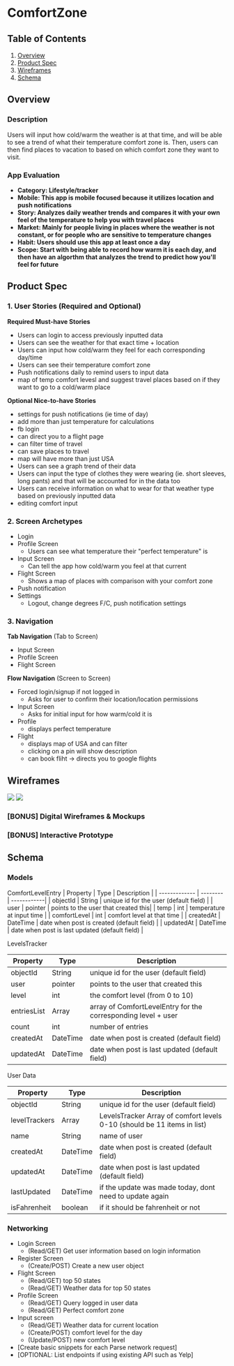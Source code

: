 # ComfortZone

## Table of Contents
1. [Overview](#Overview)
1. [Product Spec](#Product-Spec)
1. [Wireframes](#Wireframes)
2. [Schema](#Schema)

## Overview
### Description
Users will input how cold/warm the weather is at that time, and will be able to see a trend of what their temperature comfort zone is. Then, users can then find places to vacation to based on which comfort zone they want to visit. 
### App Evaluation
- **Category: Lifestyle/tracker**
- **Mobile: This app is mobile focused because it utilizes location and push notifications**
- **Story: Analyzes daily weather trends and compares it with your own feel of the temperature to help you with travel places**
- **Market: Mainly for people living in places where the weather is not constant, or for people who are sensitive to temperature changes**
- **Habit: Users should use this app at least once a day**
- **Scope: Start with being able to record how warm it is each day, and then have an algorthm that analyzes the trend to predict how you'll feel for future**

## Product Spec

### 1. User Stories (Required and Optional)

**Required Must-have Stories**

* Users can login to access previously inputted data
* Users can see the weather for that exact time + location
* Users can input how cold/warm they feel for each corresponding day/time
* Users can see their temperature comfort zone
* Push notifications daily to remind users to input data
* map of temp comfort levesl and suggest travel places based on if they want to go to a cold/warm place

**Optional Nice-to-have Stories**

* settings for push notifications (ie time of day)
* add more than just temperature for calculations
* fb login
* can direct you to a flight page
* can filter time of travel
* can save places to travel
* map will have more than just USA
* Users can see a graph trend of their data
* Users can input the type of clothes they were wearing (ie. short sleeves, long pants) and that will be accounted for in the data too
* Users can receive information on what to wear for that weather type based on previously inputted data 
* editing comfort input 

### 2. Screen Archetypes

* Login
* Profile Screen
    * Users can see what temperature their "perfect temperature" is
* Input Screen
    * Can tell the app how cold/warm you feel at that current 
* Flight Screen
    * Shows a map of places with comparison with your comfort zone
* Push notification
* Settings
    * Logout, change degrees F/C, push notification settings

### 3. Navigation

**Tab Navigation** (Tab to Screen)

* Input Screen
* Profile Screen
* Flight Screen

**Flow Navigation** (Screen to Screen)

* Forced login/signup if not logged in
    * Asks for user to confirm their location/location permissions
* Input Screen
    * Asks for initial input for how warm/cold it is
* Profile
    * displays perfect temperature
* Flight
    * displays map of USA and can filter 
    * clicking on a pin will show description
    * can book fliht -> directs you to google flights

## Wireframes
![](https://i.imgur.com/DSi6fXX.jpg)
![](https://i.imgur.com/V8TqXbB.jpg)

<!-- <img src="YOUR_WIREFRAME_IMAGE_URL" width=600> -->

### [BONUS] Digital Wireframes & Mockups

### [BONUS] Interactive Prototype

## Schema 
### Models

ComfortLevelEntry
| Property      | Type     | Description |
   | ------------- | -------- | ------------|
   | objectId      | String   | unique id for the user (default field) |
   | user | pointer | points to the user that created this|
   | temp        | int | temperature at input time |
   | comfortLevel   | int   | comfort level at that time |
   | createdAt     | DateTime | date when post is created (default field) |
   | updatedAt     | DateTime | date when post is last updated (default field) |

LevelsTracker

| Property      | Type     | Description |
   | ------------- | -------- | ------------|
   | objectId      | String   | unique id for the user (default field) |
   | user | pointer | points to the user that created this |
   | level        | int | the comfort level (from 0 to 10) |
   | entriesList | Array | array of ComfortLevelEntry for the corresponding level + user |
   | count   | int   | number of entries |
   | createdAt     | DateTime | date when post is created (default field) |
   | updatedAt     | DateTime | date when post is last updated (default field) |
   
   User Data
   
   | Property      | Type     | Description |
   | ------------- | -------- | ------------|
   | objectId      | String   | unique id for the user (default field) |
   | levelTrackers        | Array | LevelsTracker Array of comfort levels 0-10 (should be 11 items in list) |
   | name   | String   | name of user |
   | createdAt     | DateTime | date when post is created (default field) |
   | updatedAt     | DateTime | date when post is last updated (default field) |
   | lastUpdated | DateTime | if the update was made today, dont need to update again | 
   | isFahrenheit | boolean | if it should be fahrenheit or not | 
   
   
### Networking
- Login Screen
    - (Read/GET) Get user information based on login information
- Register Screen
    - (Create/POST) Create a new user object
- Flight Screen
    - (Read/GET) top 50 states
    - (Read/GET) Weather data for top 50 states
- Profile Screen
    - (Read/GET) Query logged in user data 
    - (Read/GET) Perfect comfort zone
- Input screen
    - (Read/GET) Weather data for current location
    - (Create/POST) comfort level for the day
    - (Update/POST) new comfort level
- [Create basic snippets for each Parse network request]
- [OPTIONAL: List endpoints if using existing API such as Yelp]
